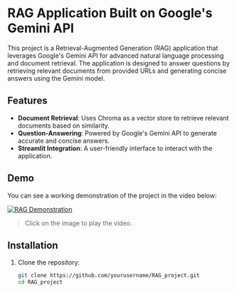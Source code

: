 # RAG Application Built on Google's Gemini API

This project is a Retrieval-Augmented Generation (RAG) application that leverages Google's Gemini API for advanced natural language processing and document retrieval. The application is designed to answer questions by retrieving relevant documents from provided URLs and generating concise answers using the Gemini model.

## Features

- **Document Retrieval**: Uses Chroma as a vector store to retrieve relevant documents based on similarity.
- **Question-Answering**: Powered by Google's Gemini API to generate accurate and concise answers.
- **Streamlit Integration**: A user-friendly interface to interact with the application.

## Demo

You can see a working demonstration of the project in the video below:

[![RAG Demonstration](RAG_demonstration.png)](RAG_demonstration.mp4)

> Click on the image to play the video.

## Installation

1. Clone the repository:
   ```bash
   git clone https://github.com/yourusername/RAG_project.git
   cd RAG_project
